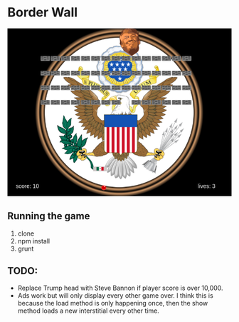 # Border Wall

![alt text][logo]

[logo]: /src/NotInBuild/screenshot.png

## Running the game

  1. clone
  2. npm install
  3. grunt

## TODO:

  * Replace Trump head with Steve Bannon if player score is over 10,000.
  * Ads work but will only display every other game over. I think this is because the load method is only happening once, then the show method loads a new interstitial every other time.
